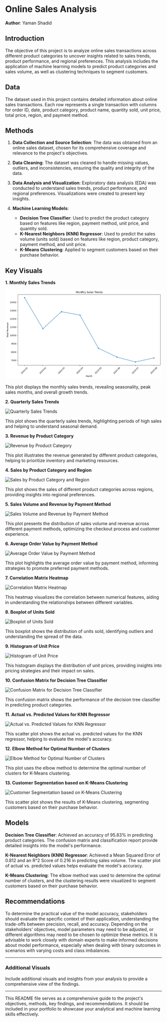 # Online Sales Analysis

**Author**: Yaman Shadid

## Introduction

The objective of this project is to analyze online sales transactions across different product categories to uncover insights related to sales trends, product performance, and regional preferences. This analysis includes the application of machine learning models to predict product categories and sales volume, as well as clustering techniques to segment customers.

## Data

The dataset used in this project contains detailed information about online sales transactions. Each row represents a single transaction with columns for order ID, date, product category, product name, quantity sold, unit price, total price, region, and payment method.

## Methods

1. **Data Collection and Source Selection**: The data was obtained from an online sales dataset, chosen for its comprehensive coverage and relevance to the project's objectives.

2. **Data Cleaning**: The dataset was cleaned to handle missing values, outliers, and inconsistencies, ensuring the quality and integrity of the data.

3. **Data Analysis and Visualization**: Exploratory data analysis (EDA) was conducted to understand sales trends, product performance, and regional preferences. Visualizations were created to present key insights.

4. **Machine Learning Models**:
    - **Decision Tree Classifier**: Used to predict the product category based on features like region, payment method, unit price, and quantity sold.
    - **K-Nearest Neighbors (KNN) Regressor**: Used to predict the sales volume (units sold) based on features like region, product category, payment method, and unit price.
    - **K-Means Clustering**: Applied to segment customers based on their purchase behavior.

## Key Visuals

**1. Monthly Sales Trends**

![Monthly Sales Trends](https://github.com/Yaman-Shadid/Online-Sales/blob/main/Visuals/Monthly%20Sales%20Trends.png)

This plot displays the monthly sales trends, revealing seasonality, peak sales months, and overall growth trends.

**2. Quarterly Sales Trends**

![Quarterly Sales Trends](path_to_image/quarterly_sales_trends.png)

This plot shows the quarterly sales trends, highlighting periods of high sales and helping to understand seasonal demand.

**3. Revenue by Product Category**

![Revenue by Product Category](path_to_image/revenue_by_product_category.png)

This plot illustrates the revenue generated by different product categories, helping to prioritize inventory and marketing resources.

**4. Sales by Product Category and Region**

![Sales by Product Category and Region](path_to_image/sales_by_category_and_region.png)

This plot shows the sales of different product categories across regions, providing insights into regional preferences.

**5. Sales Volume and Revenue by Payment Method**

![Sales Volume and Revenue by Payment Method](path_to_image/sales_volume_and_revenue_by_payment_method.png)

This plot presents the distribution of sales volume and revenue across different payment methods, optimizing the checkout process and customer experience.

**6. Average Order Value by Payment Method**

![Average Order Value by Payment Method](path_to_image/average_order_value_by_payment_method.png)

This plot highlights the average order value by payment method, informing strategies to promote preferred payment methods.

**7. Correlation Matrix Heatmap**

![Correlation Matrix Heatmap](path_to_image/correlation_matrix_heatmap.png)

This heatmap visualizes the correlation between numerical features, aiding in understanding the relationships between different variables.

**8. Boxplot of Units Sold**

![Boxplot of Units Sold](path_to_image/boxplot_of_units_sold.png)

This boxplot shows the distribution of units sold, identifying outliers and understanding the spread of the data.

**9. Histogram of Unit Price**

![Histogram of Unit Price](path_to_image/histogram_of_unit_price.png)

This histogram displays the distribution of unit prices, providing insights into pricing strategies and their impact on sales.

**10. Confusion Matrix for Decision Tree Classifier**

![Confusion Matrix for Decision Tree Classifier](path_to_image/confusion_matrix_decision_tree_classifier.png)

This confusion matrix shows the performance of the decision tree classifier in predicting product categories.

**11. Actual vs. Predicted Values for KNN Regressor**

![Actual vs. Predicted Values for KNN Regressor](path_to_image/actual_vs_predicted_knn_regressor.png)

This scatter plot shows the actual vs. predicted values for the KNN regressor, helping to evaluate the model's accuracy.

**12. Elbow Method for Optimal Number of Clusters**

![Elbow Method for Optimal Number of Clusters](path_to_image/elbow_method.png)

This plot uses the elbow method to determine the optimal number of clusters for K-Means clustering.

**13. Customer Segmentation based on K-Means Clustering**

![Customer Segmentation based on K-Means Clustering](path_to_image/customer_segmentation.png)

This scatter plot shows the results of K-Means clustering, segmenting customers based on their purchase behavior.

## Models

**Decision Tree Classifier**: Achieved an accuracy of 95.83% in predicting product categories. The confusion matrix and classification report provide detailed insights into the model's performance.

**K-Nearest Neighbors (KNN) Regressor**: Achieved a Mean Squared Error of 0.812 and an R^2 Score of 0.216 in predicting sales volume. The scatter plot of actual vs. predicted values helps evaluate the model's accuracy.

**K-Means Clustering**: The elbow method was used to determine the optimal number of clusters, and the clustering results were visualized to segment customers based on their purchase behavior.

## Recommendations

To determine the practical value of the model accuracy, stakeholders should evaluate the specific context of their application, understanding the trade-offs between precision, recall, and accuracy. Depending on the stakeholders' objectives, model parameters may need to be adjusted, or different algorithms may need to be chosen to optimize these metrics. It is advisable to work closely with domain experts to make informed decisions about model performance, especially when dealing with binary outcomes in scenarios with varying costs and class imbalances.

---

### Additional Visuals

Include additional visuals and insights from your analysis to provide a comprehensive view of the findings.

---

This README file serves as a comprehensive guide to the project's objectives, methods, key findings, and recommendations. It should be included in your portfolio to showcase your analytical and machine learning skills effectively.
